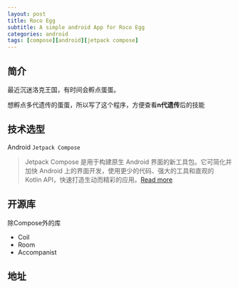 ```yaml
---
layout: post
title: Roco Egg
subtitle: A simple android App for Roco Egg
categories: android
tags: [compose][android][jetpack compose]
---
```


## 简介

最近沉迷洛克王国，有时间会孵点蛋蛋。

想孵点多代遗传的蛋蛋，所以写了这个程序，方便查看**n代遗传**后的技能

## 技术选型

Android `Jetpack Compose`

> Jetpack Compose 是用于构建原生 Android 界面的新工具包。它可简化并加快 Android 上的界面开发，使用更少的代码、强大的工具和直观的 Kotlin API，快速打造生动而精彩的应用。[Read more](https://developer.android.com/jetpack/compose)

## 开源库

除Compose外的库

- Coil
- Room
- Accompanist

## 地址

